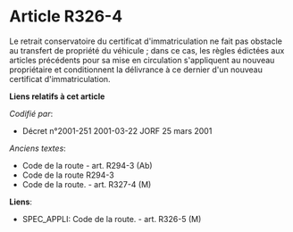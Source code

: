 # Article R326-4

Le retrait conservatoire du certificat d'immatriculation ne fait pas obstacle au transfert de propriété du véhicule ; dans ce
cas, les règles édictées aux articles précédents pour sa mise en circulation s'appliquent au nouveau propriétaire et
conditionnent la délivrance à ce dernier d'un nouveau certificat d'immatriculation.

**Liens relatifs à cet article**

_Codifié par_:

  - Décret n°2001-251 2001-03-22 JORF 25 mars 2001

_Anciens textes_:

  - Code de la route - art. R294-3 (Ab)
  - Code de la route R294-3
  - Code de la route. - art. R327-4 (M)

**Liens**:

  - SPEC_APPLI: Code de la route. - art. R326-5 (M)
